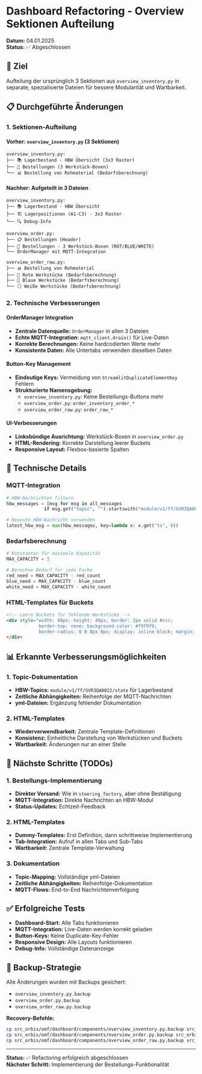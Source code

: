 # Dashboard Refactoring - Overview Sektionen Aufteilung

**Datum:** 04.01.2025  
**Status:** ✅ Abgeschlossen

## 🎯 **Ziel**
Aufteilung der ursprünglich 3 Sektionen aus `overview_inventory.py` in separate, spezialisierte Dateien für bessere Modularität und Wartbarkeit.

## 📋 **Durchgeführte Änderungen**

### **1. Sektionen-Aufteilung**

#### **Vorher: `overview_inventory.py` (3 Sektionen)**
```
overview_inventory.py:
├── 📚 Lagerbestand - HBW Übersicht (3x3 Raster)
├── 🛒 Bestellungen (3 Werkstück-Boxen)
└── 📊 Bestellung von Rohmaterial (Bedarfsberechnung)
```

#### **Nachher: Aufgeteilt in 3 Dateien**
```
overview_inventory.py:
├── 📚 Lagerbestand - HBW Übersicht
├── 🏗️ Lagerpositionen (A1-C3) - 3x3 Raster
└── 🔍 Debug-Info

overview_order.py:
├── 📋 Bestellungen (Header)
├── 🛒 Bestellungen - 3 Werkstück-Boxen (ROT/BLUE/WHITE)
└── OrderManager mit MQTT-Integration

overview_order_raw.py:
├── 📊 Bestellung von Rohmaterial
├── 🔴 Rote Werkstücke (Bedarfsberechnung)
├── 🔵 Blaue Werkstücke (Bedarfsberechnung)
└── ⚪ Weiße Werkstücke (Bedarfsberechnung)
```

### **2. Technische Verbesserungen**

#### **OrderManager Integration**
- **Zentrale Datenquelle:** `OrderManager` in allen 3 Dateien
- **Echte MQTT-Integration:** `mqtt_client.drain()` für Live-Daten
- **Korrekte Berechnungen:** Keine hardcodierten Werte mehr
- **Konsistente Daten:** Alle Untertabs verwenden dieselben Daten

#### **Button-Key Management**
- **Eindeutige Keys:** Vermeidung von `StreamlitDuplicateElementKey` Fehlern
- **Strukturierte Namensgebung:**
  - `overview_inventory.py`: Keine Bestellungs-Buttons mehr
  - `overview_order.py`: `order_inventory_order_*`
  - `overview_order_raw.py`: `order_raw_*`

#### **UI-Verbesserungen**
- **Linksbündige Ausrichtung:** Werkstück-Boxen in `overview_order.py`
- **HTML-Rendering:** Korrekte Darstellung leerer Buckets
- **Responsive Layout:** Flexbox-basierte Spalten

## 🔧 **Technische Details**

### **MQTT-Integration**
```python
# HBW-Nachrichten filtern
hbw_messages = [msg for msg in all_messages 
              if msg.get("topic", "").startswith("module/v1/ff/SVR3QA0022/state")]

# Neueste HBW-Nachricht verwenden
latest_hbw_msg = max(hbw_messages, key=lambda x: x.get("ts", 0))
```

### **Bedarfsberechnung**
```python
# Konstanten für maximale Kapazität
MAX_CAPACITY = 3

# Berechne Bedarf für jede Farbe
red_need = MAX_CAPACITY - red_count
blue_need = MAX_CAPACITY - blue_count  
white_need = MAX_CAPACITY - white_count
```

### **HTML-Templates für Buckets**
```html
<!-- Leere Buckets für fehlende Werkstücke -->
<div style="width: 60px; height: 40px; border: 2px solid #ccc; 
            border-top: none; background-color: #f9f9f9; 
            border-radius: 0 0 8px 8px; display: inline-block; margin: 2px;">
</div>
```

## 📊 **Erkannte Verbesserungsmöglichkeiten**

### **1. Topic-Dokumentation**
- **HBW-Topics:** `module/v1/ff/SVR3QA0022/state` für Lagerbestand
- **Zeitliche Abhängigkeiten:** Reihenfolge der MQTT-Nachrichten
- **yml-Dateien:** Ergänzung fehlender Dokumentation

### **2. HTML-Templates**
- **Wiederverwendbarkeit:** Zentrale Template-Definitionen
- **Konsistenz:** Einheitliche Darstellung von Werkstücken und Buckets
- **Wartbarkeit:** Änderungen nur an einer Stelle

## 🎯 **Nächste Schritte (TODOs)**

### **1. Bestellungs-Implementierung**
- **Direkter Versand:** Wie in `steering_factory`, aber ohne Bestätigung
- **MQTT-Integration:** Direkte Nachrichten an HBW-Modul
- **Status-Updates:** Echtzeit-Feedback

### **2. HTML-Templates**
- **Dummy-Templates:** Erst Definition, dann schrittweise Implementierung
- **Tab-Integration:** Aufruf in allen Tabs und Sub-Tabs
- **Wartbarkeit:** Zentrale Template-Verwaltung

### **3. Dokumentation**
- **Topic-Mapping:** Vollständige yml-Dateien
- **Zeitliche Abhängigkeiten:** Reihenfolge-Dokumentation
- **MQTT-Flows:** End-to-End Nachrichtenverfolgung

## ✅ **Erfolgreiche Tests**

- **Dashboard-Start:** Alle Tabs funktionieren
- **MQTT-Integration:** Live-Daten werden korrekt geladen
- **Button-Keys:** Keine Duplicate-Key-Fehler
- **Responsive Design:** Alle Layouts funktionieren
- **Debug-Info:** Vollständige Datenanzeige

## 🔄 **Backup-Strategie**

Alle Änderungen wurden mit Backups gesichert:
- `overview_inventory.py.backup`
- `overview_order.py.backup`
- `overview_order_raw.py.backup`

**Recovery-Befehle:**
```bash
cp src_orbis/omf/dashboard/components/overview_inventory.py.backup src_orbis/omf/dashboard/components/overview_inventory.py
cp src_orbis/omf/dashboard/components/overview_order.py.backup src_orbis/omf/dashboard/components/overview_order.py
cp src_orbis/omf/dashboard/components/overview_order_raw.py.backup src_orbis/omf/dashboard/components/overview_order_raw.py
```

---

**Status:** ✅ Refactoring erfolgreich abgeschlossen  
**Nächster Schritt:** Implementierung der Bestellungs-Funktionalität
